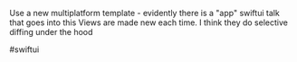 Use a new multiplatform template - evidently there is a "app" swiftui talk that goes into this
Views are made new each time.  I think they do selective diffing under the hood

#swiftui